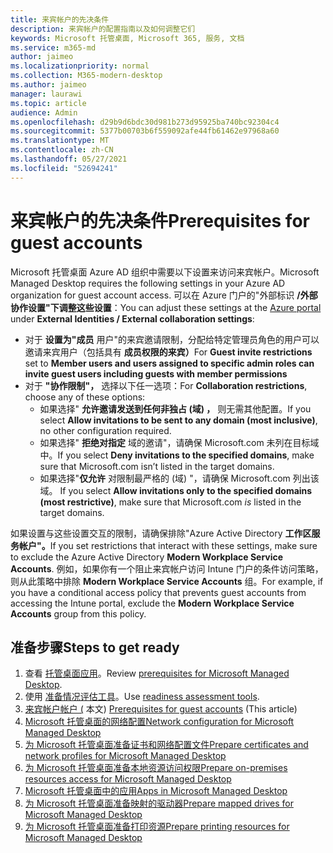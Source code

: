 ```yaml
---
title: 来宾帐户的先决条件
description: 来宾帐户的配置指南以及如何调整它们
keywords: Microsoft 托管桌面, Microsoft 365, 服务, 文档
ms.service: m365-md
author: jaimeo
ms.localizationpriority: normal
ms.collection: M365-modern-desktop
ms.author: jaimeo
manager: laurawi
ms.topic: article
audience: Admin
ms.openlocfilehash: d29b9d6bdc30d981b273d95925ba740bc92304c4
ms.sourcegitcommit: 5377b00703b6f559092afe44fb61462e97968a60
ms.translationtype: MT
ms.contentlocale: zh-CN
ms.lasthandoff: 05/27/2021
ms.locfileid: "52694241"
---
```

# <a name="prerequisites-for-guest-accounts"></a><span data-ttu-id="a9164-104">来宾帐户的先决条件</span><span class="sxs-lookup"><span data-stu-id="a9164-104">Prerequisites for guest accounts</span></span>

<span data-ttu-id="a9164-105">Microsoft 托管桌面 Azure AD 组织中需要以下设置来访问来宾帐户。</span><span class="sxs-lookup"><span data-stu-id="a9164-105">Microsoft Managed Desktop requires the following settings in your Azure AD organization for guest account access.</span></span> <span data-ttu-id="a9164-106">可以在 Azure 门户的"[](https://portal.azure.com)外部标识 **/外部协作设置"下调整这些设置**：</span><span class="sxs-lookup"><span data-stu-id="a9164-106">You can adjust these settings at the [Azure portal](https://portal.azure.com) under **External Identities / External collaboration settings**:</span></span>

-   <span data-ttu-id="a9164-107">对于 **设置为"成员** 用户"的来宾邀请限制，分配给特定管理员角色的用户可以邀请来宾用户（包括具有 **成员权限的来宾）**</span><span class="sxs-lookup"><span data-stu-id="a9164-107">For **Guest invite restrictions** set to **Member users and users assigned to specific admin roles can invite guest users including guests with member permissions**</span></span>
-   <span data-ttu-id="a9164-108">对于 **"协作限制"，** 选择以下任一选项：</span><span class="sxs-lookup"><span data-stu-id="a9164-108">For **Collaboration restrictions**, choose any of these options:</span></span>
    -   <span data-ttu-id="a9164-109">如果选择" **允许邀请发送到任何非独占 (域) ，** 则无需其他配置。</span><span class="sxs-lookup"><span data-stu-id="a9164-109">If you select **Allow invitations to be sent to any domain (most inclusive)**, no other configuration required.</span></span>
    -   <span data-ttu-id="a9164-110">如果选择" **拒绝对指定** 域的邀请"，请确保 Microsoft.com 未列在目标域中。</span><span class="sxs-lookup"><span data-stu-id="a9164-110">If you select **Deny invitations to the specified domains**, make sure that Microsoft.com isn’t listed in the target domains.</span></span>
    -   <span data-ttu-id="a9164-111">如果选择"**仅允许** 对限制最严格的 (域) "，请确保 Microsoft.com 列出该域。 </span><span class="sxs-lookup"><span data-stu-id="a9164-111">If you select **Allow invitations only to the specified domains (most restrictive)**, make sure that Microsoft.com *is* listed in the target domains.</span></span>

<span data-ttu-id="a9164-112">如果设置与这些设置交互的限制，请确保排除"Azure Active Directory **工作区服务帐户"。**</span><span class="sxs-lookup"><span data-stu-id="a9164-112">If you set restrictions that interact with these settings, make sure to exclude the Azure Active Directory **Modern Workplace Service Accounts**.</span></span> <span data-ttu-id="a9164-113">例如，如果你有一个阻止来宾帐户访问 Intune 门户的条件访问策略，则从此策略中排除 **Modern Workplace Service Accounts** 组。</span><span class="sxs-lookup"><span data-stu-id="a9164-113">For example, if you have a conditional access policy that prevents guest accounts from accessing the Intune portal, exclude the **Modern Workplace Service Accounts** group from this policy.</span></span>

## <a name="steps-to-get-ready"></a><span data-ttu-id="a9164-114">准备步骤</span><span class="sxs-lookup"><span data-stu-id="a9164-114">Steps to get ready</span></span>

1. <span data-ttu-id="a9164-115">查看 [托管桌面应用](prerequisites.md)。</span><span class="sxs-lookup"><span data-stu-id="a9164-115">Review [prerequisites for Microsoft Managed Desktop](prerequisites.md).</span></span>
2. <span data-ttu-id="a9164-116">使用 [准备情况评估工具](readiness-assessment-tool.md)。</span><span class="sxs-lookup"><span data-stu-id="a9164-116">Use [readiness assessment tools](readiness-assessment-tool.md).</span></span>
3. <span data-ttu-id="a9164-117">[来宾帐户帐户 (](guest-accounts.md) 本文) </span><span class="sxs-lookup"><span data-stu-id="a9164-117">[Prerequisites for guest accounts](guest-accounts.md) (This article)</span></span>
4. [<span data-ttu-id="a9164-118">Microsoft 托管桌面的网络配置</span><span class="sxs-lookup"><span data-stu-id="a9164-118">Network configuration for Microsoft Managed Desktop</span></span>](network.md)
5. [<span data-ttu-id="a9164-119">为 Microsoft 托管桌面准备证书和网络配置文件</span><span class="sxs-lookup"><span data-stu-id="a9164-119">Prepare certificates and network profiles for Microsoft Managed Desktop</span></span>](certs-wifi-lan.md)
6. [<span data-ttu-id="a9164-120">为 Microsoft 托管桌面准备本地资源访问权限</span><span class="sxs-lookup"><span data-stu-id="a9164-120">Prepare on-premises resources access for Microsoft Managed Desktop</span></span>](authentication.md)
7. [<span data-ttu-id="a9164-121">Microsoft 托管桌面中的应用</span><span class="sxs-lookup"><span data-stu-id="a9164-121">Apps in Microsoft Managed Desktop</span></span>](apps.md)
8. [<span data-ttu-id="a9164-122">为 Microsoft 托管桌面准备映射的驱动器</span><span class="sxs-lookup"><span data-stu-id="a9164-122">Prepare mapped drives for Microsoft Managed Desktop</span></span>](mapped-drives.md)
9. [<span data-ttu-id="a9164-123">为 Microsoft 托管桌面准备打印资源</span><span class="sxs-lookup"><span data-stu-id="a9164-123">Prepare printing resources for Microsoft Managed Desktop</span></span>](printing.md)
